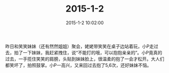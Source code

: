 ﻿---
title: '2015-1-2'
date: 2015-1-2 10:02:00
tags:
categories: 爸爸
---
昨日和笑笑妹妹（还有然然姐姐）聚会，姥姥带笑笑在桌子边站着玩，小P走过去，拍了一下妹妹，我赶紧拽住，说“不能打的哦，可以抱抱亲亲的”。小P竟真的过去，一手揽住笑笑的肩膀，头贴到妹妹脸上，很温柔的抱了一会才松开。大人们都笑坏了，拍照鼓掌。小P一高兴，又来回过去抱了5,6次，还好妹妹不恼。